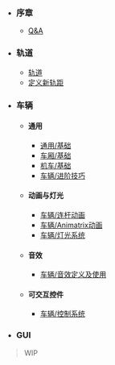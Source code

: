 * ### 序章
  * [Q&A](Main/Markdowns/QaA.md)
* ### 轨道
  * [轨道](Main/Markdowns/Track.md)
  * [定义新轨距](Main/Markdowns/Gauge.md)
* ### 车辆
  * #### 通用
    * [通用/基础](Main/Markdowns/EntityRollingStockDefinition.md)
    * [车厢/基础](Main/Markdowns/Cars.md)
    * [机车/基础](Main/Markdowns/Locos.md)
    * [车辆/进阶技巧](Main/Markdowns/CarsAdvanced.md)
  * #### 动画与灯光
    * [车辆/连杆动画](Main/Markdowns/LocoValveGears.md)
    * [车辆/Animatrix动画](Main/Markdowns/Animatrix.md)
    * [车辆/灯光系统](Main/Markdowns/Lights.md)
  * #### 音效
    * [车辆/音效定义及使用](Main/Markdowns/Sounds.md)
  * #### 可交互控件
    * [车辆/控制系统](Main/Markdowns/LocosControl.md)
* ### GUI
>WIP